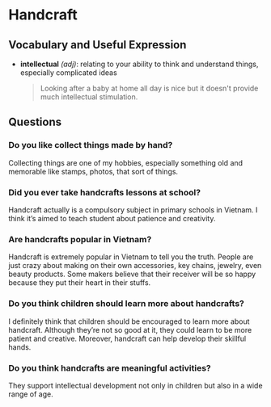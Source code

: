 # Handcraft
## Vocabulary and Useful Expression
* **intellectual** *(adj)*: relating to your ability to think and understand things, especially complicated ideas
  >Looking after a baby at home all day is nice but it doesn't provide much intellectual stimulation.
## Questions
### Do you like collect things made by hand? 
Collecting things are one of my hobbies, especially something old and memorable like stamps, photos, that sort of things.
### Did you ever take handcrafts lessons at school? 
Handcraft actually is a compulsory subject in primary schools in Vietnam. I think it’s aimed to teach student about patience and creativity.
### Are handcrafts popular in Vietnam? 
Handcraft is extremely popular in Vietnam to tell you the truth. People are just crazy about making on their own accessories, key chains, jewelry, even beauty products. Some makers believe that their receiver will be so happy because they put their heart in their stuffs.
### Do you think children should learn more about handcrafts? 
I definitely think that children should be encouraged to learn more about handcraft. Although they’re not so good at it, they could learn to be more patient and creative. Moreover, handcraft can help develop their skillful hands.
### Do you think handcrafts are meaningful activities? 
They support intellectual development not only in children but also in a wide range of age.
